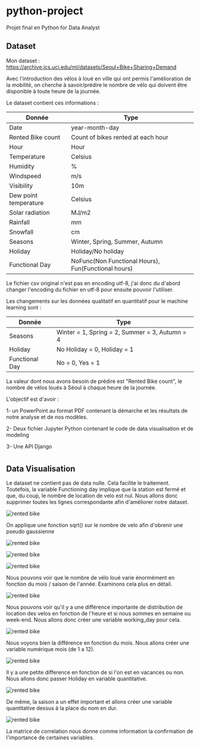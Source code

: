 # python-project

Projet final en Python for Data Analyst

## Dataset

Mon dataset : <https://archive.ics.uci.edu/ml/datasets/Seoul+Bike+Sharing+Demand>

Avec l'introduction des vélos à loué en ville qui ont permis l'amélioration de la mobilité, on cherche à savoir/prédire le nombre de vélo qui doivent être disponible à toute heure de la journée.

Le dataset contient ces informations :

| Donnée                | Type                                                |
| --------------------- | --------------------------------------------------- |
| Date                  | year-month-day                                      |
| Rented Bike count     | Count of bikes rented at each hour                  |
| Hour                  | Hour                                                |
| Temperature           | Celsius                                             |
| Humidity              | %                                                   |
| Windspeed             | m/s                                                 |
| Visibility            | 10m                                                 |
| Dew point temperature | Celsius                                             |
| Solar radiation       | MJ/m2                                               |
| Rainfall              | mm                                                  |
| Snowfall              | cm                                                  |
| Seasons               | Winter, Spring, Summer, Autumn                      |
| Holiday               | Holiday/No holiday                                  |
| Functional Day        | NoFunc(Non Functional Hours), Fun(Functional hours) |



Le fichier csv original n'est pas en encoding utf-8, j'ai donc du d'abord changer l'encoding du fichier en utf-8 pour ensuite pouvoir l'utiliser.

Les changements sur les données qualitatif en quantitatif pour le machine learning sont :

| Donnée         | Type                                           |
| -------------- | ---------------------------------------------- |
| Seasons        | Winter = 1, Spring = 2, Summer = 3, Autumn = 4 |
| Holiday        | No Holiday = 0, Holiday = 1                    |
| Functional Day | No = 0, Yes = 1                                |

La valeur dont nous avons besoin de prédire est "Rented Bike count", le nombre de vélos loués à Séoul à chaque heure de la journée.

L'objectif est d'avoir : 

1- un PowerPoint au format PDF contenant la démarche et les résultats de notre analyse et de nos modèles.

2- Deux fichier Jupyter Python contenant le code de data visualisation et de modeling

3- Une API Django


#
## Data Visualisation

Le dataset ne contient pas de data nulle. Cela facilite le traitement.
Toutefois, la variable Functioning day implique que la station est fermé et que, du coup, le nombre de location de velo est nul. Nous allons donc supprimer toutes les lignes correspondante afin d'améliorer notre dataset.

![rented bike](images\1.png)

On applique une fonction sqrt() sur le nombre de velo afin d'obrenir une pseudo gaussienne

![rented bike](images\2.png)

![rented bike](images\3.png)

![rented bike](images\4.png)

Nous pouvons voir que le nombre de vélo loué varie énormément en fonction du mois / saison de l'année. Examinons cela plus en détail.

![rented bike](images\5.png)

Nous pouvons voir qu'il y a une différence importante de distribution de location des velos en fonction de l'heure et si nous sommes en semaine ou week-end. Nous allons donc créer une variable working_day pour cela.

![rented bike](images\6.png)

Nous voyons bien la différence en fonction du mois. Nous allons créer une variable numérique mois (de 1 a 12).

![rented bike](images\7.png)

Il y a une petite difference en fonction de si l'on est en vacances ou non. Nous allons donc passer Holiday en variable quantitative.

![rented bike](images\8.png)

De même, la saison a un effet important et allons créer une variable quantitative dessus à la place du nom en dur.

![rented bike](images\9.png)

La matrice de correlation nous donne comme information la confirmation de l'importance de certaines variables.

#
##